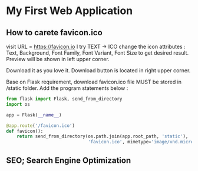 # My First Web Application

## How to carete favicon.ico

visit URL = https://favicon.io I try TEXT -> ICO
change the icon attributes : Text, Background, Font Family, Font Variant, Font Size to get desired result. Preview will be shown in left upper corner.

Download it as you love it. Download button is located in right upper corner.

Base on Flask requirement, download favicon.ico file MUST be stored in /static folder. Add the program statements below :

```python
from flask import Flask, send_from_directory
import os

app = Flask(__name__)

@app.route('/favicon.ico')
def favicon():
    return send_from_directory(os.path.join(app.root_path, 'static'),
                               'favicon.ico', mimetype='image/vnd.microsoft.icon')
```

## SEO; Search Engine Optimization